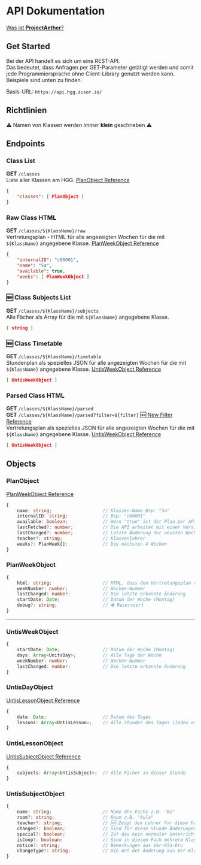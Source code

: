 # API Dokumentation

[Was ist **ProjectAether**?](https://projectaether.github.io/)

## Get Started

Bei der API handelt es sich um eine REST-API.  
Das bedeutet, dass Anfragen per GET-Parameter getätigt werden und somit jede Programmiersprache ohne Client-Library genutzt werden kann.  
Beispiele sind unten zu finden.  

Basis-URL: ```https://api.hgg.zusor.io/```

## Richtlinien
⚠️ Namen von Klassen werden *immer* **klein** geschrieben ⚠️

## Endpoints

### Class List
**GET** ```/classes```  
Liste aller Klassen am HGG. [PlanObject Reference](#planobject)
```json
{
    "classes": [ PlanObject ]
}
```

### Raw Class HTML
**GET** ```/classes/${KlassName}/raw```  
Vertretungsplan - HTML für alle angezeigten Wochen für die mit ```${KlassName}``` angegebene Klasse. [PlanWeekObject Reference](#planweekobject)
```json
{
    "internalID": "c00001",
    "name": "5a",
    "available": true,
    "weeks": [ PlanWeekObject ]
}
```

### 🆕 Class Subjects List   
**GET** ```/classes/${KlassName}/subjects```  
Alle Fächer als Array für die mit ```${KlassName}``` angegebene Klasse.
```json
[ string ]
```

### 🆕 Class Timetable  
**GET** ```/classes/${KlassName}/timetable```   
Stundenplan als spezielles JSON für alle angezeigten Wochen für die mit ```${KlassName}``` angegebene Klasse. [UntisWeekObject Reference](#untisweekobject)
```json
[ UntisWeekObject ]
```

### Parsed Class HTML
**GET** ```/classes/${KlassName}/parsed```  
**GET** ```/classes/${KlassName}/parsed?filter=${filter}``` 🆕 [New Filter Reference](https://projectaether.github.io/Dokumentation/Filter)   
Vertretungsplan als spezielles JSON für alle angezeigten Wochen für die mit ```${KlassName}``` angegebene Klasse. [UntisWeekObject Reference](#untisweekobject)
```json
[ UntisWeekObject ]
```

## Objects
### PlanObject
[PlanWeekObject Reference](#PlanWeekObject)
```ts
{
    name: string;                   // Klassen-Name Bsp: "5a"
    internalID: string;             // Bsp: "c00001"
    available: boolean;             // Wenn "true" ist der Plan per API verfügbar
    lastFetched?: number;           // Die API arbeitet mit einer Version, die zu diesem Zeitpunkt vom HGG-Server geladen wurde
    lastChanged?: number;           // Letzte Änderung der neusten Woche
    teacher?: string;               // Klassenlehrer
    weeks?: PlanWeek[];             // Die nächsten 4 Wochen
}
```
### PlanWeekObject
```ts
{
    html: string;                   // HTML, dass den Vertretungsplan darstellt
    weekNumber: number;             // Wochen-Nummer
    lastChanged: number;            // Die letzte erkannte Änderung
    startDate: Date;                // Datum der Woche (Montag)
    debug?: string;                 // ⛔ Reserviert
}
```
---
### UntisWeekObject
```ts
{
    startDate: Date;                // Datum der Woche (Montag)
    days: Array<UnitsDay>;          // Alle Tage der Woche
    weekNumber: number;             // Wochen-Nummer
    lastChanged: number;            // Die letzte erkannte Änderung
}
```
### UntisDayObject
[UntisLessonObject Reference](#UntisLessonObject)
```ts
{
    date: Date;                     // Datum des Tages
    lessons: Array<UntisLesson>;    // Alle Stunden des Tages (Index entspricht der Reihenfolge (1. Stunde, 2. Stunde, ...))
}
```
### UntisLessonObject
[UntisSubjectObject Reference](#UntisSubjectObject)
```ts
{
    subjects: Array<UntisSubject>;  // Alle Fächer in dieser Stunde
}
```
### UntisSubjectObject
```ts
{
    name: string;                   // Name des Fachs z.B. "De"
    room?: string;                  // Raum z.B. "Aula"
    teacher?: string;               // 🆕 Zeigt den Lehrer für diese Fach
    changed?: boolean;              // Sind für diese Stunde Änderungen vorgenommen? (Rot im Vertretungsplan) 🆕 Wird jetzt individuell angezeigt!
    special?: boolean;              // Ist das kein normaler Unterricht z.B. "Schulgottesdienst"
    isCoop?: boolean;               // Sind in diesem Fach mehrere Klassen zusammen z.B. Religion / Ethik bzw. sind mehrere Lehrer für dieses Fach zuständig z.B. Sport (+ Schwimmen)
    notice?: string;                // Bemerkungen aus Ver-Kla-Dru
    changeType?: string;            // Die Art der Änderung aus Ver-Kla-Dru
}
```
